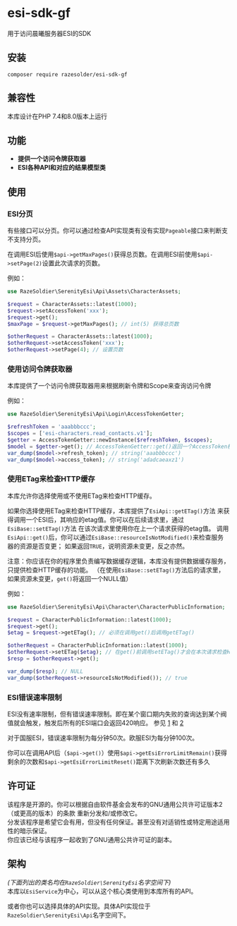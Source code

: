 # esi-sdk-gf
用于访问晨曦服务器ESI的SDK

## 安装
```shell
composer require razesolder/esi-sdk-gf
```

## 兼容性
本库设计在PHP 7.4和8.0版本上运行

## 功能
* **提供一个访问令牌获取器**
* **ESI各种API和对应的结果模型类**

## 使用
### ESI分页
有些接口可以分页。你可以通过检查API实现类有没有实现`Pageable`接口来判断支不支持分页。

在调用ESI后使用`$api->getMaxPages()`获得总页数。在调用ESI前使用`$api->setPage(2)`设置此次请求的页数。

例如：
```php
use RazeSoldier\SerenityEsi\Api\Assets\CharacterAssets;

$request = CharacterAssets::latest(1000);
$request->setAccessToken('xxx');
$request->get();
$maxPage = $request->getMaxPages(); // int(5) 获得总页数

$otherRequest = CharacterAssets::latest(1000);
$otherRequest->setAccessToken('xxx');
$otherRequest->setPage(4); // 设置页数
```

### 使用访问令牌获取器
本库提供了一个访问令牌获取器用来根据刷新令牌和Scope来查询访问令牌

例如：
```php
use RazeSoldier\SerenityEsi\Api\Login\AccessTokenGetter;

$refreshToken = 'aaabbbccc';
$scopes = ['esi-characters.read_contacts.v1'];
$getter = AccessTokenGetter::newInstance($refreshToken, $scopes);
$model = $getter->get(); // AccessTokenGetter::get()返回一个AccessToken模型对象
var_dump($model->refresh_token); // string('aaabbbccc')
var_dump($model->access_token); // string('adadcaeaxz1')
```
### 使用ETag来检查HTTP缓存
本库允许你选择使用或不使用ETag来检查HTTP缓存。

如果你选择使用ETag来检查HTTP缓存，本库提供了`EsiApi::getETag()`方法
来获得调用一个ESI后，其响应的etag值。你可以在后续请求里，通过`EsiBase::setETag()`方法
在该次请求里使用你在上一个请求获得的etag值。
调用`EsiApi::get()`后，你可以通过`EsiBase::resourceIsNotModified()`来检查服务器的资源是否变更；
如果返回`TRUE`，说明资源未变更，反之亦然。

注意：你应该在你的程序里负责编写数据缓存逻辑，本库没有提供数据缓存服务，只提供检查HTTP缓存的功能。
（在使用`EsiBase::setETag()`方法后的请求里，如果资源未变更，`get()`将返回一个NULL值）

例如：
```php
use RazeSoldier\SerenityEsi\Api\Character\CharacterPublicInformation;

$request = CharacterPublicInformation::latest(1000);
$request->get();
$etag = $request->getETag(); // 必须在调用get()后调用getETag()

$otherRequest = CharacterPublicInformation::latest(1000);
$otherRequest->setETag($etag); // 在get()前调用setETag()才会在本次请求检查HTTP缓存
$resp = $otherRequest->get();

var_dump($resp); // NULL
var_dump($otherRequest->resourceIsNotModified()); // true
```

### ESI错误速率限制

ESI没有速率限制，但有错误速率限制。即在某个窗口期内失败的查询达到某个阀值就会触发，触发后所有的ESI端口会返回420响应。
参见 [1](https://developers.eveonline.com/blog/article/error-limiting-imminent)
和 [2](https://developers.eveonline.com/blog/article/esi-error-limits-go-live)

对于国服ESI，错误速率限制为每分钟50次。欧服ESI为每分钟100次。

你可以在调用API后（`$api->get()`）使用`$api->getEsiErrorLimitRemain()`获得剩余的次数和`$api->getEsiErrorLimitReset()`距离下次刷新次数还有多久

## 许可证

该程序是开源的。你可以根据自由软件基金会发布的GNU通用公共许可证版本2（或更高的版本）的条款 重新分发和/或修改它。  
分发该程序是希望它会有用，但没有任何保证。甚至没有对适销性或特定用途适用性的暗示保证。  
你应该已经与该程序一起收到了GNU通用公共许可证的副本。

## 架构

_(下面列出的类名均在`RazeSoldier\SerenityEsi`名字空间下)_  
本库以`EsiService`为中心，可以从这个核心类使用到本库所有的API。

或者你也可以选择具体的API实现。具体API实现位于`RazeSoldier\SerenityEsi\Api`名字空间下。